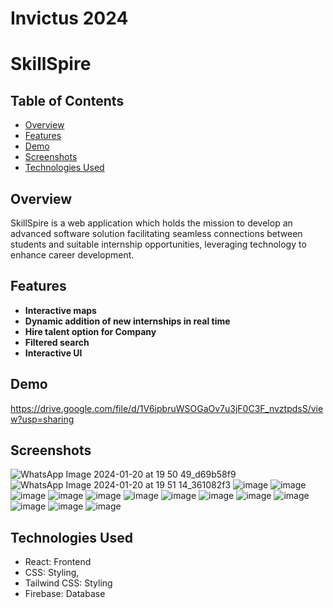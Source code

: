 # Invictus 2024
# SkillSpire

## Table of Contents

- [Overview](#overview)
- [Features](#features)
- [Demo](#demo)
- [Screenshots](#screenshots)
- [Technologies Used](#technologies-used)

## Overview
SkillSpire is a web application which holds the mission to develop an advanced software solution facilitating seamless connections between students and suitable internship opportunities, leveraging technology to enhance career development. 

## Features
- **Interactive maps**
- **Dynamic addition of new internships in real time**
- **Hire talent option for Company**
- **Filtered search**
- **Interactive UI**


## Demo
https://drive.google.com/file/d/1V6ipbruWSOGaOv7u3jF0C3F_nvztpdsS/view?usp=sharing

## Screenshots

![WhatsApp Image 2024-01-20 at 19 50 49_d69b58f9](https://github.com/Anuprita579/Invictus2024/assets/141035951/9f6e3f1d-81d1-4dec-873e-52ef3194d0b0)
![WhatsApp Image 2024-01-20 at 19 51 14_361082f3](https://github.com/Anuprita579/Invictus2024/assets/141035951/0f8eabf0-fb5e-44e2-b44b-9caf7a3cd6b6)
![image](https://github.com/Anuprita579/Invictus2024/assets/141035951/ffa87eb7-0e53-4162-a137-f1a6e121a59e)
![image](https://github.com/Anuprita579/Invictus2024/assets/141035951/61233817-1480-434a-b145-ee037e178fca)
![image](https://github.com/Anuprita579/Invictus2024/assets/141035951/c2dfb814-fafa-4bcb-a773-4e0959483306)
![image](https://github.com/Anuprita579/Invictus2024/assets/141035951/abcca733-031f-4a22-986a-23c246e9e0e2)
![image](https://github.com/Anuprita579/Invictus2024/assets/141035951/b5a83547-ede0-4989-8e5e-3a988212612c)
![image](https://github.com/Anuprita579/Invictus2024/assets/141035951/a224dafc-7ef0-4435-86ec-dd23f94b7439)
![image](https://github.com/Anuprita579/Invictus2024/assets/141035951/a5c5b482-5534-435e-9ceb-13e915c4adfa)
![image](https://github.com/Anuprita579/Invictus2024/assets/141035951/6bc2e068-4d75-4813-82f5-6a6f2d4cdbbf)
![image](https://github.com/Anuprita579/Invictus2024/assets/141035951/c313352d-07aa-45b7-af8a-cd8553fb639e)
![image](https://github.com/Anuprita579/Invictus2024/assets/141035951/407c91d2-e2ff-4794-8720-14d69ae14471)
![image](https://github.com/Anuprita579/Invictus2024/assets/141035951/da96f9ce-9800-4665-aa01-350b37c94238)
![image](https://github.com/Anuprita579/Invictus2024/assets/141035951/a518f0ee-8bde-4fcf-9d4f-8b7fe679cbcd)
![image](https://github.com/Anuprita579/Invictus2024/assets/141035951/eb0a8987-b50f-4150-bb20-401aee0770ef)

## Technologies Used
- React: Frontend
- CSS: Styling, 
- Tailwind CSS: Styling
- Firebase: Database
